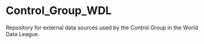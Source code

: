 # Control_Group_WDL

Repository for external data sources used by the Control Group in the World Data League.
